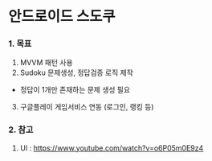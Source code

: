 # 안드로이드 스도쿠


### 1. 목표
1) MVVM 패턴 사용
2) Sudoku 문제생성, 정답검증 로직 제작
 - 정답이 1개만 존재하는 문제 생성 필요
3) 구글플레이 게임서비스 연동 (로그인, 랭킹 등)

### 2. 참고
1) UI : https://www.youtube.com/watch?v=o6P05m0E9z4
